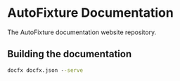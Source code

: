 # AutoFixture Documentation

The AutoFixture documentation website repository.

## Building the documentation

```cmd
docfx docfx.json --serve
```
